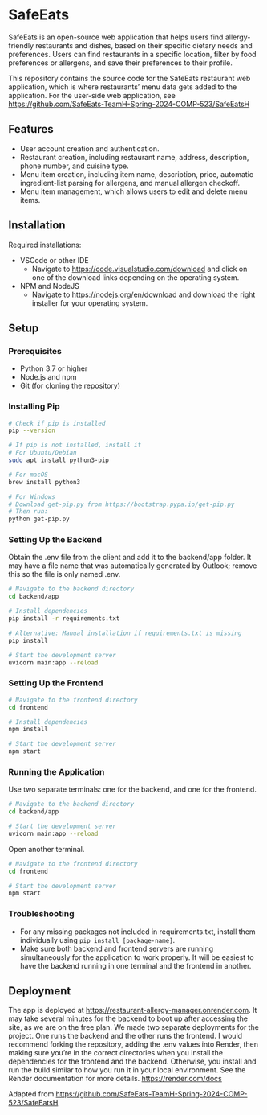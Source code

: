 # SafeEats

SafeEats is an open-source web application that helps users find allergy-friendly restaurants and dishes, based on their specific dietary needs and preferences. Users can find restaurants in a specific location, filter by food preferences or allergens, and save their preferences to their profile.

This repository contains the source code for the SafeEats restaurant web application, which is where restaurants’ menu data gets added to the application. For the user-side web application, see https://github.com/SafeEats-TeamH-Spring-2024-COMP-523/SafeEatsH 

## Features
* User account creation and authentication.
* Restaurant creation, including restaurant name, address, description, phone number, and cuisine type.
* Menu item creation, including item name, description, price, automatic ingredient-list parsing for allergens, and manual allergen checkoff. 
* Menu item management, which allows users to edit and delete menu items.

## Installation
Required installations:
* VSCode or other IDE
    * Navigate to https://code.visualstudio.com/download and click on one of the download links depending on the operating system.
* NPM and NodeJS
    * Navigate to https://nodejs.org/en/download and download the right installer for your operating system.

## Setup 

### Prerequisites

-   Python 3.7 or higher
-   Node.js and npm
-   Git (for cloning the repository)

### Installing Pip

```bash
# Check if pip is installed
pip --version

# If pip is not installed, install it
# For Ubuntu/Debian
sudo apt install python3-pip

# For macOS
brew install python3

# For Windows
# Download get-pip.py from https://bootstrap.pypa.io/get-pip.py
# Then run:
python get-pip.py
```

### Setting Up the Backend

Obtain the .env file from the client and add it to the backend/app folder. It may have a file name that was automatically generated by Outlook; remove this so the file is only named .env. 

```bash
# Navigate to the backend directory
cd backend/app

# Install dependencies
pip install -r requirements.txt

# Alternative: Manual installation if requirements.txt is missing
pip install

# Start the development server
uvicorn main:app --reload
```

### Setting Up the Frontend
```bash
# Navigate to the frontend directory
cd frontend

# Install dependencies
npm install

# Start the development server
npm start
```

### Running the Application
Use two separate terminals: one for the backend, and one for the frontend.
```bash
# Navigate to the backend directory
cd backend/app

# Start the development server
uvicorn main:app --reload
```

Open another terminal. 
```bash
# Navigate to the frontend directory
cd frontend

# Start the development server
npm start
```

### Troubleshooting
-   For any missing packages not included in requirements.txt, install them individually using  `pip install [package-name]`.
-   Make sure both backend and frontend servers are running simultaneously for the application to work properly. It will be easiest to have the backend running in one terminal and the frontend in another. 


## Deployment
The app is deployed at https://restaurant-allergy-manager.onrender.com. It may take several minutes for the backend to boot up after accessing the site, as we are on the free plan. We made two separate deployments for the project. One runs the backend and the other runs the frontend. I would recommend forking the repository, adding the .env values into Render, then making sure you’re in the correct directories when you install the dependencies for the frontend and the backend. Otherwise, you install and run the build similar to how you run it in your local environment. See the Render documentation for more details. https://render.com/docs

Adapted from https://github.com/SafeEats-TeamH-Spring-2024-COMP-523/SafeEatsH 
